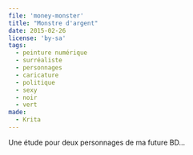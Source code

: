 ```yaml
---
file: 'money-monster'
title: "Monstre d'argent"
date: 2015-02-26
license: 'by-sa'
tags:
  - peinture numérique
  - surréaliste
  - personnages
  - caricature
  - politique
  - sexy
  - noir
  - vert
made:
  - Krita
---
```


Une étude pour deux personnages de ma future BD... 
